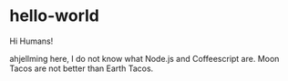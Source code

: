 # hello-world

Hi Humans!

ahjellming here, I do not know what Node.js and Coffeescript are.
Moon Tacos are not better than Earth Tacos.
